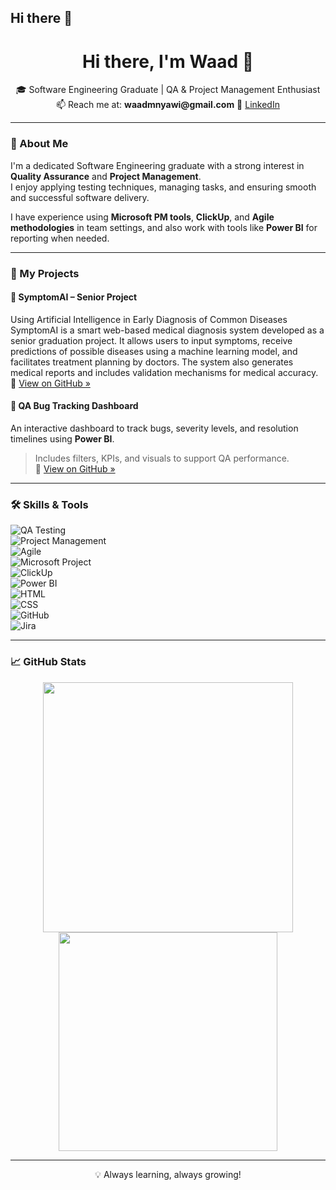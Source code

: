 ## Hi there 👋



<h1 align="center">Hi there, I'm Waad 👋</h1>

<p align="center">
  🎓 Software Engineering Graduate | QA & Project Management Enthusiast  
  <br/>
  📫 Reach me at: <strong>waadmnyawi@gmail.com</strong>  
  🔗 <a href="https://www.linkedin.com/in/waad-mnyawi-957696299/">LinkedIn</a>
</p>

---

### 🚀 About Me

I'm a dedicated Software Engineering graduate with a strong interest in **Quality Assurance** and **Project Management**.  
I enjoy applying testing techniques, managing tasks, and ensuring smooth and successful software delivery.

I have experience using **Microsoft PM tools**, **ClickUp**, and **Agile methodologies** in team settings, and also work with tools like **Power BI** for reporting when needed.

---

### 💼 My Projects

#### 🤖 SymptomAI – Senior Project
Using Artificial Intelligence in Early Diagnosis of Common Diseases  
SymptomAI is a smart web-based medical diagnosis system developed as a senior graduation project. It allows users to input symptoms, receive predictions of possible diseases using a machine learning model, and facilitates treatment planning by doctors. The system also generates medical reports and includes validation mechanisms for medical accuracy.  
🔗 [View on GitHub »](https://github.com/WaadMnyawi/SymptomAI-Senior-Project)

#### 🐞 QA Bug Tracking Dashboard
An interactive dashboard to track bugs, severity levels, and resolution timelines using **Power BI**.  
> Includes filters, KPIs, and visuals to support QA performance.  
🔗 [View on GitHub »](https://github.com/WaadMnyawi/qa-powerbi-dashboard)



---

### 🛠 Skills & Tools

![QA Testing](https://img.shields.io/badge/-QA%20Testing-blueviolet?style=flat-square)  
![Project Management](https://img.shields.io/badge/-Project%20Management-green?style=flat-square)  
![Agile](https://img.shields.io/badge/-Agile%20Methodologies-lightgrey?style=flat-square)  
![Microsoft Project](https://img.shields.io/badge/-Microsoft%20PM%20Tools-0078D7?style=flat-square&logo=microsoft)  
![ClickUp](https://img.shields.io/badge/-ClickUp-purple?style=flat-square&logo=clickup)  
![Power BI](https://img.shields.io/badge/-Power%20BI-yellow?style=flat-square&logo=powerbi)  
![HTML](https://img.shields.io/badge/-HTML5-orange?style=flat-square&logo=html5)  
![CSS](https://img.shields.io/badge/-CSS3-blue?style=flat-square&logo=css3)  
![GitHub](https://img.shields.io/badge/-GitHub-181717?style=flat-square&logo=github)  
![Jira](https://img.shields.io/badge/-Jira-0052CC?style=flat-square&logo=jira)

---

### 📈 GitHub Stats

<p align="center">
  <img src="https://github-readme-stats.vercel.app/api?username=WaadMnyawi&show_icons=true&theme=default" width="400"/>
  <img src="https://github-readme-stats.vercel.app/api/top-langs/?username=WaadMnyawi&layout=compact" width="350"/>
</p>

---

<p align="center">
  💡 Always learning, always growing!
</p>


